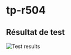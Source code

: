 # tp-r504
## Résultat de test 
![Test results](https://github.com/USER/PROJET/actions/workflows/pytest.yml/badge.svg)
